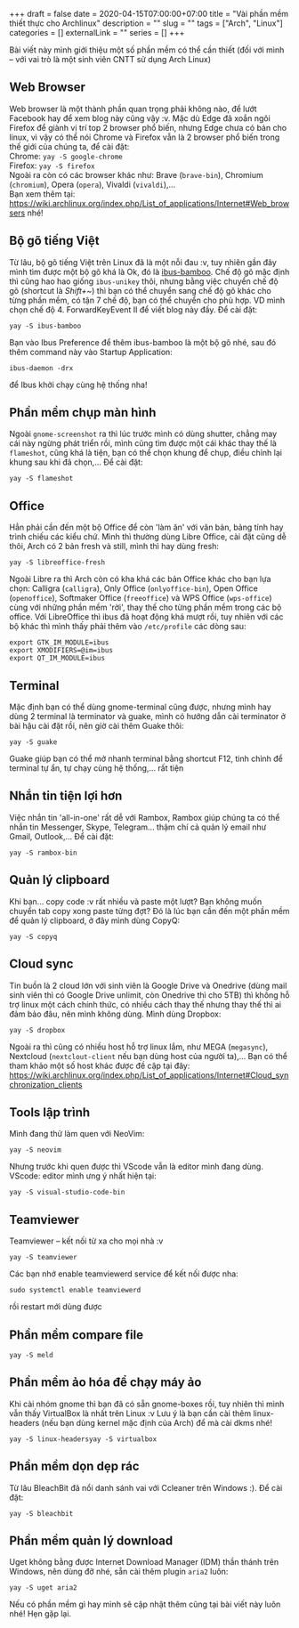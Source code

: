 +++ 
draft = false
date = 2020-04-15T07:00:00+07:00
title = "Vài phần mềm thiết thực cho Archlinux"
description = ""
slug = "" 
tags = ["Arch", "Linux"]
categories = []
externalLink = ""
series = []
+++

Bài viết này mình giới thiệu một số phần mềm có thể cần thiết (đối với mình – với vai trò là một sinh viên CNTT sử dụng Arch Linux)

## Web Browser

Web browser là một thành phần quan trọng phải không nào, để lướt Facebook hay để xem blog này cũng vậy :v. Mặc dù Edge đã xoắn ngôi Firefox để giành vị trí top 2 browser phổ biến, nhưng Edge chưa có bản cho linux, vì vậy có thể nói Chrome và Firefox vẫn là 2 browser phổ biến trong thế giới của chúng ta, để cài đặt:  
Chrome: `yay -S google-chrome`  
Firefox: `yay -S firefox`  
Ngoài ra còn có các browser khác như: Brave (`brave-bin`), Chromium (`chromium`), Opera (`opera`), Vivaldi (`vivaldi`),...  
Bạn xem thêm tại: <https://wiki.archlinux.org/index.php/List_of_applications/Internet#Web_browsers> nhé!

## Bộ gõ tiếng Việt

Từ lâu, bộ gõ tiếng Việt trên Linux đã là một nỗi đau :v, tuy nhiên gần đây mình tìm được một bộ gõ khá là Ok, đó là [ibus-bamboo](https://github.com/BambooEngine/ibus-bamboo). Chế độ gõ mặc định thì cũng hao hao giống `ibus-unikey` thôi, nhưng bằng việc chuyển chế độ gõ (shortcut là _Shift+~_) thì bạn có thể chuyển sang chế độ gõ khác cho từng phần mềm, có tận 7 chế độ, bạn có thể chuyển cho phù hợp. VD mình chọn chế độ 4. ForwardKeyEvent II để viết blog này đấy. Để cài đặt:

```shell
yay -S ibus-bamboo
```

Bạn vào Ibus Preference để thêm ibus-bamboo là một bộ gõ nhé, sau đó thêm command này vào Startup Application:

```shell
ibus-daemon -drx
```

để Ibus khởi chạy cùng hệ thống nha!

## Phần mềm chụp màn hình

Ngoài `gnome-screenshot` ra thì lúc trước mình có dùng shutter, chẳng may cái này ngừng phát triển rồi, mình cũng tìm được một cái khác thay thế là `flameshot`, cũng khá là tiện, bạn có thể chọn khung để chụp, điều chỉnh lại khung sau khi đã chọn,... Để cài đặt:

```shell
yay -S flameshot
```

## Office

Hẳn phải cần đến một bộ Office để còn 'làm ăn' với văn bản, bảng tính hay trình chiếu các kiểu chứ. Mình thì thường dùng Libre Office, cài đặt cũng dễ thôi, Arch có 2 bản fresh và still, mình thì hay dùng fresh:

```shell
yay -S libreoffice-fresh
```

Ngoài Libre ra thì Arch còn có kha khá các bản Office khác cho bạn lựa chọn: Calligra (`calligra`), Only Office (`onlyoffice-bin`), Open Office (`openoffice`), Softmaker Office (`freeoffice`) và WPS Office (`wps-office`) cùng với những phần mềm 'rời', thay thế cho từng phần mềm trong các bộ office. Với LibreOffice thì ibus đã hoạt động khá mượt rồi, tuy nhiên với các bộ khác thì mình thấy phải thêm vào `/etc/profile` các dòng sau:

```shell
export GTK_IM_MODULE=ibus
export XMODIFIERS=@im=ibus
export QT_IM_MODULE=ibus
```

## Terminal

Mặc định bạn có thể dùng gnome-terminal cũng được, nhưng mình hay dùng 2 terminal là terminator và guake, mình có hướng dẫn cài terminator ở bài hậu cài đặt rồi, nên giờ cài thêm Guake thôi:

```shell
yay -S guake
```

Guake giúp bạn có thể mở nhanh terminal bằng shortcut F12, tinh chỉnh để terminal tự ẩn, tự chạy cùng hệ thống,… rất tiện

## Nhắn tin tiện lợi hơn

Việc nhắn tin 'all-in-one' rất dễ với Rambox, Rambox giúp chúng ta có thể nhắn tin Messenger, Skype, Telegram... thậm chí cả quản lý email như Gmail, Outlook,... Để cài đặt:

```shell
yay -S rambox-bin
```

## Quản lý clipboard

Khi bạn... copy code :v rất nhiều và paste một lượt? Bạn không muốn chuyển tab copy xong paste từng đợt? Đó là lúc bạn cần đến một phần mềm để quản lý clipboard, ở đây mình dùng CopyQ:

```shell
yay -S copyq
```

## Cloud sync

Tin buồn là 2 cloud lớn với sinh viên là Google Drive và Onedrive (dùng mail sinh viên thì có Google Drive unlimit, còn Onedrive thì cho 5TB) thì không hỗ trợ linux một cách chính thức, có nhiều cách thay thế nhưng thay thế thì ai đảm bảo đâu, nên mình không dùng. Mình dùng Dropbox:

```shell
yay -S dropbox
```

Ngoài ra thì cũng có nhiều host hỗ trợ linux lắm, như MEGA (`megasync`), Nextcloud (`nextclout-client` nếu bạn dùng host của người ta),...
Bạn có thể tham khảo một số host khác được đề cập tại đây:
<https://wiki.archlinux.org/index.php/List_of_applications/Internet#Cloud_synchronization_clients>

## Tools lập trình

Mình đang thử làm quen với NeoVim:

```shell
yay -S neovim
```

Nhưng trước khi quen được thì VScode vẫn là editor mình đang dùng.
VScode: editor mình ưng ý nhất hiện tại:

```shell
yay -S visual-studio-code-bin
```

## Teamviewer

Teamviewer – kết nối từ xa cho mọi nhà :v

```shell
yay -S teamviewer
```

Các bạn nhớ enable teamviewerd service để kết nối được nha:

```shell
sudo systemctl enable teamviewerd
```

rồi restart mới dùng được

## Phần mềm compare file

```shell
yay -S meld
```

## Phần mềm ảo hóa để chạy máy ảo

Khi cài nhóm gnome thì bạn đã có sẵn gnome-boxes rồi, tuy nhiên thì mình vẫn thấy VirtualBox là nhất trên Linux :v Lưu ý là bạn cần cài thêm linux-headers (nếu bạn dùng kernel mặc định của Arch) để mà cài dkms nhé!

```shell
yay -S linux-headersyay -S virtualbox
```

## Phần mềm dọn dẹp rác

Từ lâu BleachBit đã nổi danh sánh vai với Ccleaner trên Windows :). Để cài đặt:

```shell
yay -S bleachbit
```

## Phần mềm quản lý download

Uget không bằng được Internet Download Manager (IDM) thần thánh trên Windows, nên dùng đỡ nhé, sẵn cài thêm plugin `aria2` luôn:

```shell
yay -S uget aria2
```

Nếu có phần mềm gì hay mình sẽ cập nhật thêm cũng tại bài viết này luôn nhé! Hẹn gặp lại.
